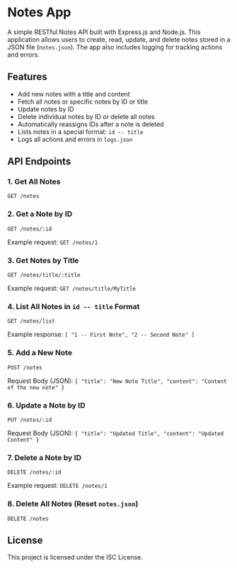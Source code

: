 # Notes App

A simple RESTful Notes API built with Express.js and Node.js. This application allows users to create, read, update, and delete notes stored in a JSON file (`notes.json`). The app also includes logging for tracking actions and errors.

## Features

- Add new notes with a title and content
- Fetch all notes or specific notes by ID or title
- Update notes by ID
- Delete individual notes by ID or delete all notes
- Automatically reassigns IDs after a note is deleted
- Lists notes in a special format: `id -- title`
- Logs all actions and errors in `logs.json`

## API Endpoints

### 1. Get All Notes
`GET /notes`

### 2. Get a Note by ID
`GET /notes/:id`

Example request:
`GET /notes/1`

### 3. Get Notes by Title
`GET /notes/title/:title`

Example request:
`GET /notes/title/MyTitle`

### 4. List All Notes in `id -- title` Format
`GET /notes/list`

Example response:
`[
  "1 -- First Note",
  "2 -- Second Note"
]`

### 5. Add a New Note
`POST /notes`

Request Body (JSON):
`{
  "title": "New Note Title",
  "content": "Content of the new note"
}`

### 6. Update a Note by ID
`PUT /notes/:id`

Request Body (JSON):
`{
  "title": "Updated Title",
  "content": "Updated Content"
}`

### 7. Delete a Note by ID
`DELETE /notes/:id`

Example request:
`DELETE /notes/1`

### 8. Delete All Notes (Reset `notes.json`)
`DELETE /notes`

## License
This project is licensed under the ISC License.
